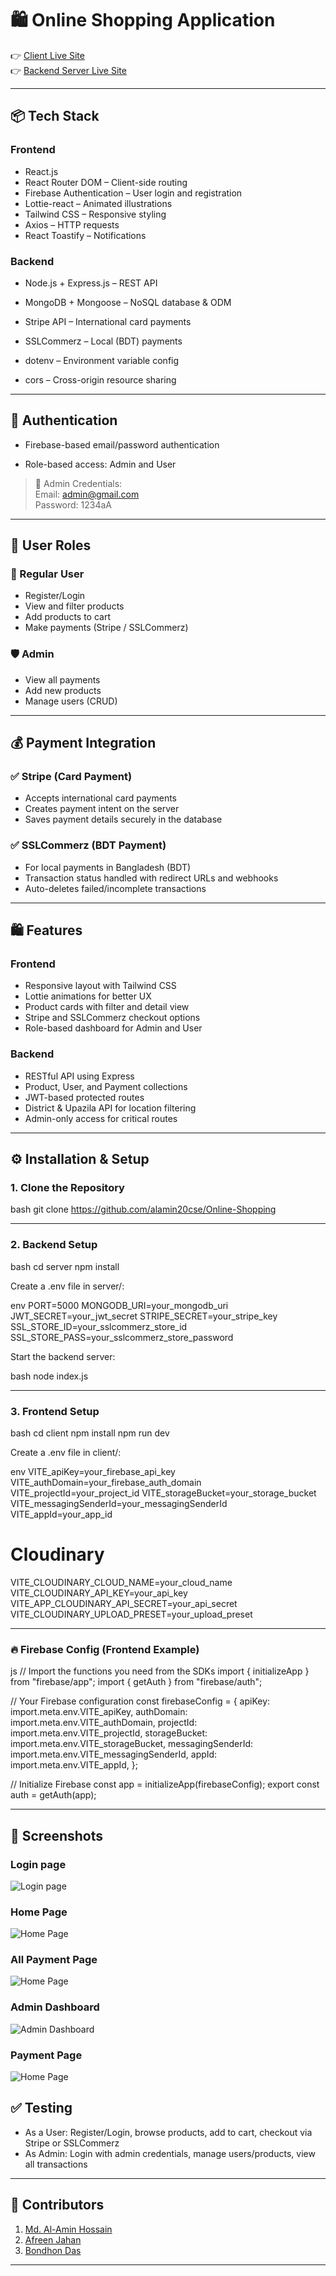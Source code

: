# 🛍 Online Shopping Application


👉 [Client Live Site](https://online-shoping-software-lab.web.app/)  
👉 [Backend Server Live Site](https://online-shoppin-server.vercel.app/)

---

## 📦 Tech Stack

### Frontend
- React.js
- React Router DOM – Client-side routing
- Firebase Authentication – User login and registration
- Lottie-react – Animated illustrations
- Tailwind CSS – Responsive styling
- Axios – HTTP requests
- React Toastify – Notifications

### Backend
- Node.js + Express.js – REST API
- MongoDB + Mongoose – NoSQL database & ODM
- Stripe API – International card payments
- SSLCommerz – Local (BDT) payments

- dotenv – Environment variable config
- cors – Cross-origin resource sharing

---

## 🔐 Authentication

- Firebase-based email/password authentication

- Role-based access: Admin and User

> 🔑 Admin Credentials:  
> Email: admin@gmail.com  
> Password: 1234aA

---

## 👥 User Roles

### 👤 Regular User
- Register/Login
- View and filter products
- Add products to cart
- Make payments (Stripe / SSLCommerz)

### 🛡 Admin
- View all payments
- Add new products
- Manage users (CRUD)

---

## 💰 Payment Integration

### ✅ Stripe (Card Payment)
- Accepts international card payments
- Creates payment intent on the server
- Saves payment details securely in the database

### ✅ SSLCommerz (BDT Payment)
- For local payments in Bangladesh (BDT)
- Transaction status handled with redirect URLs and webhooks
- Auto-deletes failed/incomplete transactions

---

## 🛍 Features

### Frontend
- Responsive layout with Tailwind CSS
- Lottie animations for better UX
- Product cards with filter and detail view
- Stripe and SSLCommerz checkout options
- Role-based dashboard for Admin and User

### Backend
- RESTful API using Express
- Product, User, and Payment collections
- JWT-based protected routes
- District & Upazila API for location filtering
- Admin-only access for critical routes

---

## ⚙ Installation & Setup

### 1. Clone the Repository

bash
git clone https://github.com/alamin20cse/Online-Shopping


---

### 2. Backend Setup

bash
cd server
npm install


Create a .env file in server/:

env
PORT=5000
MONGODB_URI=your_mongodb_uri
JWT_SECRET=your_jwt_secret
STRIPE_SECRET=your_stripe_key
SSL_STORE_ID=your_sslcommerz_store_id
SSL_STORE_PASS=your_sslcommerz_store_password


Start the backend server:

bash
node index.js


---

### 3. Frontend Setup

bash
cd client
npm install
npm run dev


Create a .env file in client/:

env
VITE_apiKey=your_firebase_api_key
VITE_authDomain=your_firebase_auth_domain
VITE_projectId=your_project_id
VITE_storageBucket=your_storage_bucket
VITE_messagingSenderId=your_messagingSenderId
VITE_appId=your_app_id

# Cloudinary
VITE_CLOUDINARY_CLOUD_NAME=your_cloud_name
VITE_CLOUDINARY_API_KEY=your_api_key
VITE_APP_CLOUDINARY_API_SECRET=your_api_secret
VITE_CLOUDINARY_UPLOAD_PRESET=your_upload_preset


---

### 🔥 Firebase Config (Frontend Example)

js
// Import the functions you need from the SDKs
import { initializeApp } from "firebase/app";
import { getAuth } from "firebase/auth";

// Your Firebase configuration
const firebaseConfig = {
  apiKey: import.meta.env.VITE_apiKey,
  authDomain: import.meta.env.VITE_authDomain,
  projectId: import.meta.env.VITE_projectId,
  storageBucket: import.meta.env.VITE_storageBucket,
  messagingSenderId: import.meta.env.VITE_messagingSenderId,
  appId: import.meta.env.VITE_appId,
};

// Initialize Firebase
const app = initializeApp(firebaseConfig);
export const auth = getAuth(app);


---

## 📸 Screenshots

### Login page
![Login page](image.png)

### Home Page
![Home Page](home.PNG)

### All Payment Page
![Home Page](allPayment.png)

### Admin Dashboard
![Admin Dashboard](admin.PNG)

### Payment Page
![Home Page](payment.png)


## ✅ Testing

- As a User: Register/Login, browse products, add to cart, checkout via Stripe or SSLCommerz
- As Admin: Login with admin credentials, manage users/products, view all transactions

---

## 🤝 Contributors

1. [Md. Al-Amin Hossain](https://alamin20cse.surge.sh)  
2. [Afreen Jahan](https://afrin20cse008.surge.sh/)  
3. [Bondhon Das](#)

---